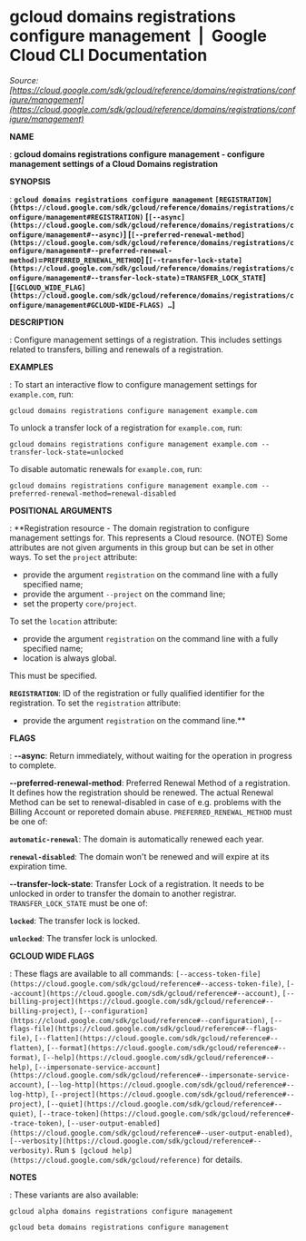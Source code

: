 # gcloud domains registrations configure management  |  Google Cloud CLI Documentation

*Source: [https://cloud.google.com/sdk/gcloud/reference/domains/registrations/configure/management](https://cloud.google.com/sdk/gcloud/reference/domains/registrations/configure/management)*

**NAME**

: **gcloud domains registrations configure management - configure management settings of a Cloud Domains registration**

**SYNOPSIS**

: **`gcloud domains registrations configure management` `[REGISTRATION](https://cloud.google.com/sdk/gcloud/reference/domains/registrations/configure/management#REGISTRATION)` [`[--async](https://cloud.google.com/sdk/gcloud/reference/domains/registrations/configure/management#--async)`] [`[--preferred-renewal-method](https://cloud.google.com/sdk/gcloud/reference/domains/registrations/configure/management#--preferred-renewal-method)`=`PREFERRED_RENEWAL_METHOD`] [`[--transfer-lock-state](https://cloud.google.com/sdk/gcloud/reference/domains/registrations/configure/management#--transfer-lock-state)`=`TRANSFER_LOCK_STATE`] [`[GCLOUD_WIDE_FLAG](https://cloud.google.com/sdk/gcloud/reference/domains/registrations/configure/management#GCLOUD-WIDE-FLAGS) …`]**

**DESCRIPTION**

: Configure management settings of a registration. This includes settings related
to transfers, billing and renewals of a registration.

**EXAMPLES**

: To start an interactive flow to configure management settings for
``example.com``, run:

```
gcloud domains registrations configure management example.com
```

To unlock a transfer lock of a registration for
``example.com``, run:

```
gcloud domains registrations configure management example.com --transfer-lock-state=unlocked
```

To disable automatic renewals for
``example.com``, run:

```
gcloud domains registrations configure management example.com --preferred-renewal-method=renewal-disabled
```

**POSITIONAL ARGUMENTS**

: **Registration resource - The domain registration to configure management settings
for. This represents a Cloud resource. (NOTE) Some attributes are not given
arguments in this group but can be set in other ways.
To set the `project` attribute:

- provide the argument `registration` on the command line with a fully
specified name;
- provide the argument `--project` on the command line;
- set the property `core/project`.

To set the `location` attribute:

- provide the argument `registration` on the command line with a fully
specified name;
- location is always global.

This must be specified.

**`REGISTRATION`**:
ID of the registration or fully qualified identifier for the registration.
To set the `registration` attribute:

- provide the argument `registration` on the command line.**

**FLAGS**

: **--async**:
Return immediately, without waiting for the operation in progress to complete.

**--preferred-renewal-method**:
Preferred Renewal Method of a registration. It defines how the registration
should be renewed. The actual Renewal Method can be set to renewal-disabled in
case of e.g. problems with the Billing Account or reporeted domain abuse.
`PREFERRED_RENEWAL_METHOD` must be one of:

**`automatic-renewal`**:
The domain is automatically renewed each year.

**`renewal-disabled`**:
The domain won't be renewed and will expire at its expiration time.

**--transfer-lock-state**:
Transfer Lock of a registration. It needs to be unlocked in order to transfer
the domain to another registrar. `TRANSFER_LOCK_STATE`
must be one of:

**`locked`**:
The transfer lock is locked.

**`unlocked`**:
The transfer lock is unlocked.

**GCLOUD WIDE FLAGS**

: These flags are available to all commands: `[--access-token-file](https://cloud.google.com/sdk/gcloud/reference#--access-token-file)`,
`[--account](https://cloud.google.com/sdk/gcloud/reference#--account)`, `[--billing-project](https://cloud.google.com/sdk/gcloud/reference#--billing-project)`,
`[--configuration](https://cloud.google.com/sdk/gcloud/reference#--configuration)`,
`[--flags-file](https://cloud.google.com/sdk/gcloud/reference#--flags-file)`,
`[--flatten](https://cloud.google.com/sdk/gcloud/reference#--flatten)`, `[--format](https://cloud.google.com/sdk/gcloud/reference#--format)`, `[--help](https://cloud.google.com/sdk/gcloud/reference#--help)`, `[--impersonate-service-account](https://cloud.google.com/sdk/gcloud/reference#--impersonate-service-account)`,
`[--log-http](https://cloud.google.com/sdk/gcloud/reference#--log-http)`,
`[--project](https://cloud.google.com/sdk/gcloud/reference#--project)`, `[--quiet](https://cloud.google.com/sdk/gcloud/reference#--quiet)`, `[--trace-token](https://cloud.google.com/sdk/gcloud/reference#--trace-token)`, `[--user-output-enabled](https://cloud.google.com/sdk/gcloud/reference#--user-output-enabled)`,
`[--verbosity](https://cloud.google.com/sdk/gcloud/reference#--verbosity)`.
Run `$ [gcloud help](https://cloud.google.com/sdk/gcloud/reference)` for details.

**NOTES**

: These variants are also available:

```
gcloud alpha domains registrations configure management
```

```
gcloud beta domains registrations configure management
```